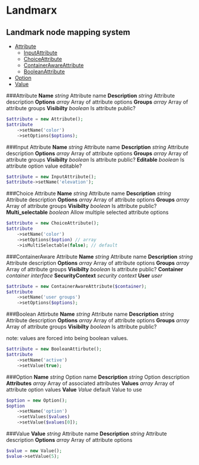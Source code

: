 # Landmarx
## Landmark node mapping system

- [Attribute](#attribute)
  * [InputAttribute](#input-attribute)
  * [ChoiceAttribute](#choice-attribute)
  * [ContainerAwareAttribute](#container-aware-attribute)
  * [BooleanAttribute](#boolean-attribute)
- [Option](#option)
- [Value](#value)

###<a name="attribute"></a>Attribute
**Name** *string* Attribute name
**Description** *string* Attribute description
**Options** *array* Array of attribute options
**Groups** *array* Array of attribute groups
**Visibilty** *boolean* Is attribute public?

```php
$attribute = new Attribute();
$attribute
    ->setName('color')
    ->setOptions($options);
```

###<a name="input-attribute"></a>Input Attribute
**Name** *string* Attribute name
**Description** *string* Attribute description
**Options** *array* Array of attribute options
**Groups** *array* Array of attribute groups
**Visibilty** *boolean* Is attribute public?
**Editable** *boolean* Is attribute option value editable?

```php
$attribute = new InputAttribute();
$attribute->setName('elevation');
```

###<a name="choice-attribute"></a>Choice Attribute
**Name** *string* Attribute name
**Description** *string* Attribute description
**Options** *array* Array of attribute options
**Groups** *array* Array of attribute groups
**Visibilty** *boolean* Is attribute public?
**Multi_selectable** *boolean* Allow multiple selected attribute options

```php
$attribute = new ChoiceAttribute();
$attribute
    ->setName('color')
    ->setOptions($option) // array
    ->isMultiSelectable(false); // default
```

###<a name="container-aware-attribute"></a>ContainerAware Attribute
**Name** *string* Attribute name
**Description** *string* Attribute description
**Options** *array* Array of attribute options
**Groups** *array* Array of attribute groups
**Visibilty** *boolean* Is attribute public?
**Container** *container interface*
**SecurityContext** *security context*
**User** *user*

```php
$attribute = new ContainerAwareAttribute($container);
$attribute
    ->setName('user groups')
    ->setOptions($options);
```

###<a name="boolean-attribute"></a>Boolean Attirbute
**Name** *string* Attribute name
**Description** *string* Attribute description
**Options** *array* Array of attribute options
**Groups** *array* Array of attribute groups
**Visibilty** *boolean* Is attribute public?

note: values are forced into being boolean values.

```php
$attribute = new BooleanAttirbute();
$attribute
    ->setName('active')
    ->setValue(true);
```

###<a name="option"></a>Option
**Name** *string* Option name
**Description** *string* Option description
**Attributes** *array* Array of associated attributes
**Values** *array* Array of attribute option values
**Value** *Value* default Value to use

```php
$option = new Option();
$option
    ->setName('option')
    ->setValues($values)
    ->setValue($values[0]);
```

###<a name="value"></a>Value
**Value** *string* Attribute name
**Description** *string* Attribute description
**Options** *array* Array of attribute options

```php
$value = new Value();
$value->setValue(5);
```
